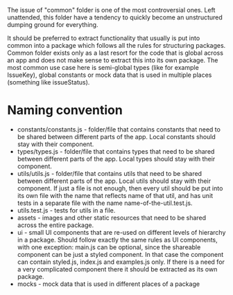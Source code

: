 The issue of "common" folder is one of the most controversial ones. Left unattended, this folder
have a tendency to quickly become an unstructured dumping ground for everything.

It should be preferred to extract functionality that usually is put into common into a package which
follows all the rules for structuring packages. Common folder exists only as a last resort for the
code that is global across an app and does not make sense to extract this into its own package. The
most common use case here is semi-global types (like for example IssueKey), global constants or mock
data that is used in multiple places (something like issueStatus).

# Naming convention

-   constants/constants.js - folder/file that contains constants that need to be shared between
    different parts of the app. Local constants should stay with their component.
-   types/types.js - folder/file that contains types that need to be shared between different parts
    of the app. Local types should stay with their component.
-   utils/utils.js - folder/file that contains utils that need to be shared between different parts
    of the app. Local utils should stay with their component. If just a file is not enough, then
    every util should be put into its own file with the name that reflects name of that util, and
    has unit tests in a separate file with the name name-of-the-util.test.js.
-   utils.test.js - tests for utils in a file.
-   assets - images and other static resources that need to be shared across the entire package.
-   ui - small UI components that are re-used on different levels of hierarchy in a package. Should
    follow exactly the same rules as UI components, with one exception: main.js can be optional,
    since the shareable component can be just a styled component. In that case the component can
    contain styled.js, index.js and examples.js only. If there is a need for a very complicated
    component there it should be extracted as its own package.
-   mocks - mock data that is used in different places of a package
